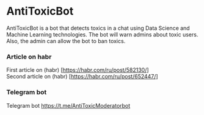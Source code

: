 # AntiToxicBot
AntiToxicBot is a bot that detects toxics in a chat using Data Science and Machine Learning technologies. The bot will warn admins about toxic users. Also, the admin can allow the bot to ban toxics.

### Article on habr
First article on (habr) [https://habr.com/ru/post/582130/] <br/>
Second article on (habr) [https://habr.com/ru/post/652447/]

### Telegram bot
Telegram bot https://t.me/AntiToxicModeratorbot